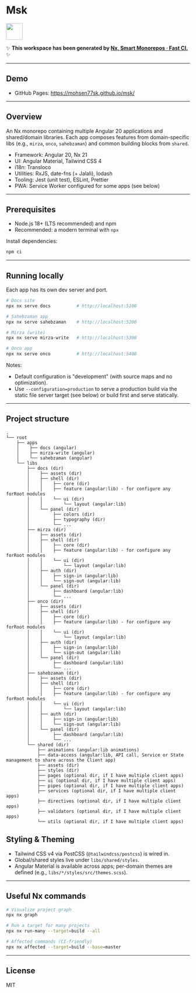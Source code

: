 # Msk

<a alt="Nx logo" href="https://nx.dev" target="_blank" rel="noreferrer"><img src="https://raw.githubusercontent.com/nrwl/nx/master/images/nx-logo.png" width="45"></a>

✨ **This workspace has been generated by [Nx, Smart Monorepos · Fast CI.](https://nx.dev)** ✨

---

## Demo

- GitHub Pages: https://mohsen77sk.github.io/msk/

---

## Overview

An Nx monorepo containing multiple Angular 20 applications and shared/domain libraries. Each app composes features from domain-specific libs (e.g., `mirza`, `onco`, `sahebzaman`) and common building blocks from `shared`.

- Framework: Angular 20, Nx 21
- UI: Angular Material, Tailwind CSS 4
- i18n: Transloco
- Utilities: RxJS, date-fns (+ Jalali), lodash
- Tooling: Jest (unit test), ESLint, Prettier
- PWA: Service Worker configured for some apps (see below)

---

## Prerequisites

- Node.js 18+ (LTS recommended) and npm
- Recommended: a modern terminal with `npx`

Install dependencies:

```bash
npm ci
```

---

## Running locally

Each app has its own dev server and port.

```bash
# Docs site
npx nx serve docs          # http://localhost:5100

# Sahebzaman app
npx nx serve sahebzaman    # http://localhost:5200

# Mirza (write)
npx nx serve mirza-write   # http://localhost:5300

# Onco app
npx nx serve onco          # http://localhost:5400
```

Notes:

- Default configuration is "development" (with source maps and no optimization).
- Use `--configuration=production` to serve a production build via the static file server target (see below) or build first and serve statically.

---

## Project structure

```text
.
└── root
    ├── apps
    │    ├── docs (angular)
    │    ├── mirza-write (angular)
    │    └── sahebzaman (angular)
    └── libs
        ├── docs (dir)
        │    ├── assets (dir)
        │    ├── shell (dir)
        │    │    ├── core (dir)
        │    │    ├── feature (angular:lib) - for configure any forRoot modules
        │    │    └── ui (dir)
        │    │        └── layout (angular:lib)
        │    └── panel (dir)
        │         ├── colors (dir)
        │         ├── typography (dir)
        │         └── ...
        ├── mirza (dir)
        │    ├── assets (dir)
        │    ├── shell (dir)
        │    │    ├── core (dir)
        │    │    ├── feature (angular:lib) - for configure any forRoot modules
        │    │    └── ui (dir)
        │    │        └── layout (angular:lib)
        │    ├── auth (dir)
        │    │    ├── sign-in (angular:lib)
        │    │    └── sign-out (angular:lib)
        │    └── panel (dir)
        │         ├── dashboard (angular:lib)
        │         └── ...
        ├── onco (dir)
        │    ├── assets (dir)
        │    ├── shell (dir)
        │    │    ├── core (dir)
        │    │    ├── feature (angular:lib) - for configure any forRoot modules
        │    │    └── ui (dir)
        │    │        └── layout (angular:lib)
        │    ├── auth (dir)
        │    │    ├── sign-in (angular:lib)
        │    │    └── sign-out (angular:lib)
        │    └── panel (dir)
        │         ├── dashboard (angular:lib)
        │         └── ...
        ├── sahebzaman (dir)
        │    ├── assets (dir)
        │    ├── shell (dir)
        │    │    ├── core (dir)
        │    │    ├── feature (angular:lib) - for configure any forRoot modules
        │    │    └── ui (dir)
        │    │        └── layout (angular:lib)
        │    ├── auth (dir)
        │    │    ├── sign-in (angular:lib)
        │    │    └── sign-out (angular:lib)
        │    └── panel (dir)
        │         ├── dashboard (angular:lib)
        │         └── ...
        └── shared (dir)
            ├── animations (angular:lib animations)
            ├── data-access (angular:lib, API call, Service or State management to share across the Client app)
            ├── assets (dir)
            ├── styles (dir)
            ├── pages (optional dir, if I have multiple client apps)
            ├── ui (optional dir, if I have multiple client apps)
            ├── pipes (optional dir, if I have multiple client apps)
            ├── services (optional dir, if I have multiple client apps)
            ├── directives (optional dir, if I have multiple client apps)
            ├── validators (optional dir, if I have multiple client apps)
            └── utils (optional dir, if I have multiple client apps)
```

## Styling & Theming

- Tailwind CSS v4 via PostCSS (`@tailwindcss/postcss`) is wired in.
- Global/shared styles live under `libs/shared/styles`.
- Angular Material is available across apps; per-domain themes are defined (e.g., `libs/*/styles/src/themes.scss`).

---

## Useful Nx commands

```bash
# Visualize project graph
npx nx graph

# Run a target for many projects
npx nx run-many --target=build --all

# Affected commands (CI-friendly)
npx nx affected --target=build --base=master
```

---

## License

MIT
